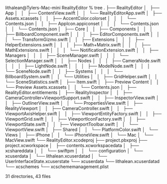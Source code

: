 lithalean@Tylers-Mac-mini RealityEditor % tree
.
├── RealityEditor
│   ├── App
│   │   ├── ContentView.swift
│   │   └── RealityEditorApp.swift
│   ├── Assets.xcassets
│   │   ├── AccentColor.colorset
│   │   │   └── Contents.json
│   │   ├── AppIcon.appiconset
│   │   │   └── Contents.json
│   │   └── Contents.json
│   ├── Core
│   │   ├── Components
│   │   │   ├── BillboardComponent.swift
│   │   │   ├── EditorComponents.swift
│   │   │   └── TransformGizmo.swift
│   │   ├── Extensions
│   │   │   ├── HelperExtensions.swift
│   │   │   ├── Math+Matrix.swift
│   │   │   ├── MathExtensions.swift
│   │   │   └── NotificationExtension.swift
│   │   ├── Managers
│   │   │   ├── SceneManager.swift
│   │   │   └── SelectionManager.swift
│   │   ├── Nodes
│   │   │   ├── CameraNode.swift
│   │   │   ├── LightNode.swift
│   │   │   ├── ModelNode.swift
│   │   │   └── SceneNode.swift
│   │   ├── Systems
│   │   │   └── BillboardSystem.swift
│   │   └── Utilities
│   │       ├── GridHelper.swift
│   │       └── SceneStatistics.swift
│   ├── Item.swift
│   ├── Preview Content
│   │   └── Preview Assets.xcassets
│   │       └── Contents.json
│   ├── RealityEditor.entitlements
│   ├── RealityInspector
│   │   ├── CameraController+ViewportSupport.swift
│   │   ├── InspectorView.swift
│   │   ├── OutlinerView.swift
│   │   └── PropertiesView.swift
│   ├── RealityViewport
│   │   ├── CameraController.swift
│   │   ├── ViewportAxisHelper.swift
│   │   ├── ViewportEntityFactory.swift
│   │   ├── ViewportGrid.swift
│   │   ├── ViewportIconFactory.swift
│   │   ├── ViewportState.swift
│   │   ├── ViewportToolbar.swift
│   │   └── ViewportView.swift
│   ├── Shared
│   │   └── PlatformColor.swift
│   └── Views
│       ├── iPhone
│       │   └── iPhoneView.swift
│       └── Mac
│           └── MacView.swift
└── RealityEditor.xcodeproj
    ├── project.pbxproj
    ├── project.xcworkspace
    │   ├── contents.xcworkspacedata
    │   ├── xcshareddata
    │   │   └── swiftpm
    │   │       └── configuration
    │   └── xcuserdata
    │       └── lithalean.xcuserdatad
    │           └── UserInterfaceState.xcuserstate
    └── xcuserdata
        └── lithalean.xcuserdatad
            └── xcschemes
                └── xcschememanagement.plist

31 directories, 43 files
